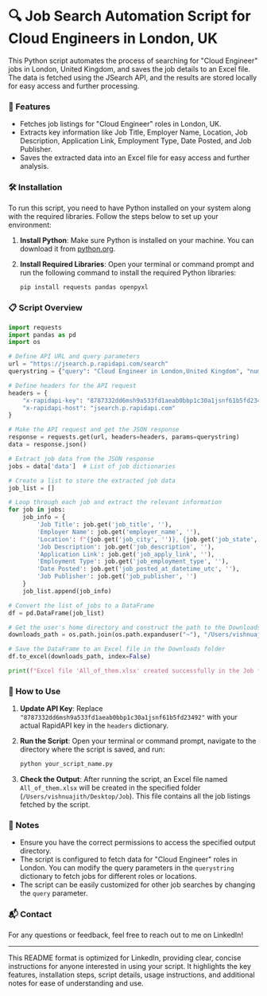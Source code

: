 # 🔍 Job Search Automation Script for Cloud Engineers in London, UK

This Python script automates the process of searching for "Cloud Engineer" jobs in London, United Kingdom, and saves the job details to an Excel file. The data is fetched using the JSearch API, and the results are stored locally for easy access and further processing.

### 🚀 Features

- Fetches job listings for "Cloud Engineer" roles in London, UK.
- Extracts key information like Job Title, Employer Name, Location, Job Description, Application Link, Employment Type, Date Posted, and Job Publisher.
- Saves the extracted data into an Excel file for easy access and further analysis.

### 🛠️ Installation

To run this script, you need to have Python installed on your system along with the required libraries. Follow the steps below to set up your environment:

1. **Install Python**: Make sure Python is installed on your machine. You can download it from [python.org](https://www.python.org/downloads/).

2. **Install Required Libraries**: Open your terminal or command prompt and run the following command to install the required Python libraries:

   ```bash
   pip install requests pandas openpyxl
   ```

### 📋 Script Overview

```python
import requests
import pandas as pd
import os

# Define API URL and query parameters
url = "https://jsearch.p.rapidapi.com/search"
querystring = {"query": "Cloud Engineer in London,United Kingdom", "num_pages": "10", "date_posted": "all"}

# Define headers for the API request
headers = {
    "x-rapidapi-key": "8787332dd6msh9a533fd1aeab0bbp1c30a1jsnf61b5fd23492",
    "x-rapidapi-host": "jsearch.p.rapidapi.com"
}

# Make the API request and get the JSON response
response = requests.get(url, headers=headers, params=querystring)
data = response.json()

# Extract job data from the JSON response
jobs = data['data']  # List of job dictionaries

# Create a list to store the extracted job data
job_list = []

# Loop through each job and extract the relevant information
for job in jobs:
    job_info = {
        'Job Title': job.get('job_title', ''),
        'Employer Name': job.get('employer_name', ''),
        'Location': f"{job.get('job_city', '')}, {job.get('job_state', '')}, {job.get('job_country', '')}",
        'Job Description': job.get('job_description', ''),
        'Application Link': job.get('job_apply_link', ''),
        'Employment Type': job.get('job_employment_type', ''),
        'Date Posted': job.get('job_posted_at_datetime_utc', ''),
        'Job Publisher': job.get('job_publisher', '')
    }
    job_list.append(job_info)

# Convert the list of jobs to a DataFrame
df = pd.DataFrame(job_list)

# Get the user's home directory and construct the path to the Downloads folder
downloads_path = os.path.join(os.path.expanduser("~"), "/Users/vishnuajith/Desktop/Job", "All_of_them.xlsx")

# Save the DataFrame to an Excel file in the Downloads folder
df.to_excel(downloads_path, index=False)

print(f"Excel file 'All_of_them.xlsx' created successfully in the Job folder.")
```

### 🔧 How to Use

1. **Update API Key**: Replace `"8787332dd6msh9a533fd1aeab0bbp1c30a1jsnf61b5fd23492"` with your actual RapidAPI key in the `headers` dictionary.

2. **Run the Script**: Open your terminal or command prompt, navigate to the directory where the script is saved, and run:

   ```bash
   python your_script_name.py
   ```

3. **Check the Output**: After running the script, an Excel file named `All_of_them.xlsx` will be created in the specified folder (`/Users/vishnuajith/Desktop/Job`). This file contains all the job listings fetched by the script.

### 📄 Notes

- Ensure you have the correct permissions to access the specified output directory.
- The script is configured to fetch data for "Cloud Engineer" roles in London. You can modify the query parameters in the `querystring` dictionary to fetch jobs for different roles or locations.
- The script can be easily customized for other job searches by changing the `query` parameter.

### 📬 Contact

For any questions or feedback, feel free to reach out to me on LinkedIn!

---

This README format is optimized for LinkedIn, providing clear, concise instructions for anyone interested in using your script. It highlights the key features, installation steps, script details, usage instructions, and additional notes for ease of understanding and use.
